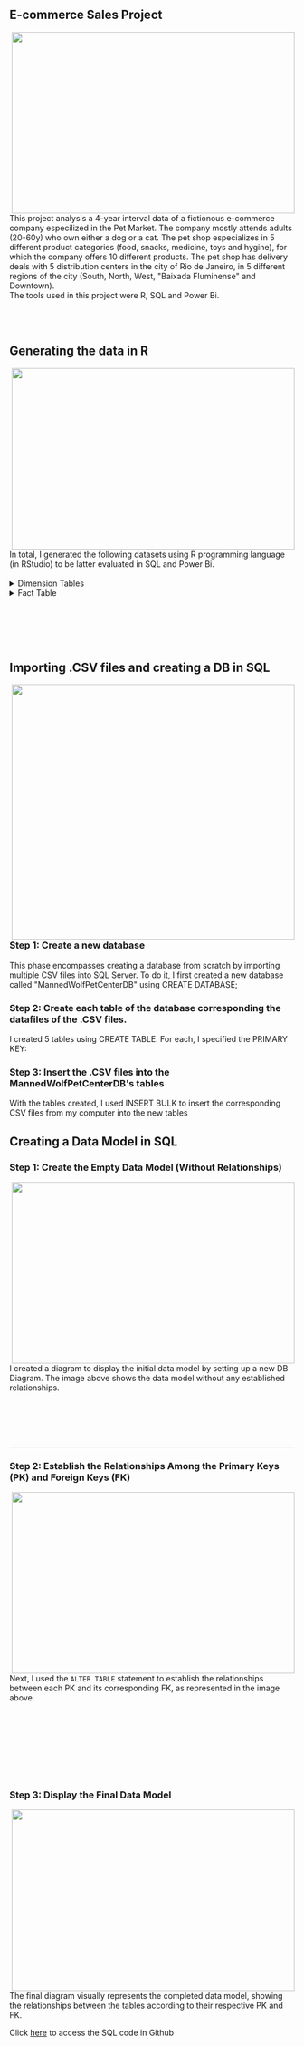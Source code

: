 ## E-commerce Sales Project 
<img align="right" width="500" height="320" src="https://drive.google.com/uc?id=1dP7f8_ORmpAoVGIVIE5zeCCNPmubNNJJ">
This project analysis a 4-year interval data of a fictionous e-commerce company especilized in the Pet Market. The company mostly attends adults (20-60y) who own either a dog or a cat. The pet shop especializes in 5 different product categories (food, snacks, medicine, toys and hygine), for which the company offers 10 different products. The pet shop has delivery deals with 5 distribution centers in the city of Rio de Janeiro, in 5 different regions of the city (South, North, West, "Baixada Fluminense" and Downtown).
<br>
The tools used in this project were R, SQL and Power Bi.

<br><br>

## Generating the data in R 
<img align="right" width="500" height="320" src="https://drive.google.com/uc?id=1GYJsIZc6gqhxgwJAI6__pmzr1_loxYCZ">
In total, I generated the following datasets using R programming language (in RStudio) to be latter evaluated in SQL and Power Bi. 
<br> <br>
<details>
  <summary>Dimension Tables</summary>
  
  1. **dim_customers**
     - `customer_id`: Unique identifier for each customer
     - `first_name`: Customer's first name
     - `last_name`: Customer's last name
     - `email`: Customer's email address
     - `phone`: Customer's phone number
     - `registration_date`: Date of customer registration
     - `age`: Age of the customer
     -  `gender`: Gender of the customer
     - `marital_status`: Customer's marital status
     - `number_of_pets`: Number of pets owned

  2. **dim_products**
     - `product_id`: Unique product identifier
     - `product_name`: Name of the product
     - `category_id`: Product category identifier
     - `category`: Name of the category
     - `pet_type`: Type of pet the product is for
     - `price`: Price of the product
     - `stock_quantity`: Available stock quantity

  3. **dim_categories**
     - `category_id`: Unique category identifier
     - `category_name`: Name of the category
     - `category_description`: Description of the category

  4. **dim_distributors**
     - `distributor_id`: Unique distributor identifier
     - `distributor_region`: Distributor's geographical region
     - `distributor_state`: State of the distributor
     - `latitude`: Latitude of distributor's location
     - `longitude`: Longitude of distributor's location

</details>

<details>
  <summary>Fact Table</summary>
  
  1. **fact_sales**
     - `order_id`: Unique order identifier
     - `product_id`: Purchased product identifier
     - `customer_id`: Customer identifier
     - `distributor_id`: Distributor identifier
     - `sale_date`: Date of the sale
     - `quantity`: Quantity purchased
     - `total_amount`: Total purchase amount
     - `expected_delivery_date`: Estimated delivery date
     - `actual_delivery_date`: Actual delivery date

</details>

<br><br>
<br><br>

## Importing .CSV files and creating a DB in SQL
<img align="right" width="500" height="450" src="https://drive.google.com/uc?id=1HHn4R9Ix-q_x6y1szUHl6xPp7qEb0WKt">

### Step 1: Create a new database  

This phase encompasses creating a database from scratch by importing multiple CSV files into SQL Server. To do it, I first created a new database called "MannedWolfPetCenterDB" using CREATE DATABASE;

### Step 2: Create each table of the database corresponding the datafiles of the .CSV files.

I created 5 tables using CREATE TABLE. For each, I specified the PRIMARY KEY:

### Step 3: Insert the .CSV files into the MannedWolfPetCenterDB's tables

With the tables created, I used INSERT BULK to insert the corresponding CSV files from my computer into the new tables

## Creating a Data Model in SQL

### Step 1: Create the Empty Data Model (Without Relationships)
<img align="right" width="500" height="320" src="https://drive.google.com/uc?id=12Uq57n-5zp_Eo0GuFGSrNasFWk6jq7vk">
I created a diagram to display the initial data model by setting up a new DB Diagram. The image above shows the data model without any established relationships.

<br><br>
<br><br>

---

### Step 2: Establish the Relationships Among the Primary Keys (PK) and Foreign Keys (FK)
<img align="right" width="500" height="320" src="https://drive.google.com/uc?id=1NPc9k9RbpJe9gcHcbza6zPkMgbZpIT69">

Next, I used the `ALTER TABLE` statement to establish the relationships between each PK and its corresponding FK, as represented in the image above.

<br><br>
<br><br>
---

### Step 3: Display the Final Data Model
<img align="right" width="500" height="320" src="https://drive.google.com/uc?id=13vkSjDcsHWd3Bx9m76MUaxjyL8oX2g0-">

The final diagram visually represents the completed data model, showing the relationships between the tables according to their respective PK and FK.


Click <a href="https://github.com/Larissa-Cury/E-commerceProject/tree/8ac17a02d44452e4108c29fb308b85404a9ba64a/SQL%20Files/Create%20DB" target="_blank">here</a> to access the SQL code in Github

<br><br>

